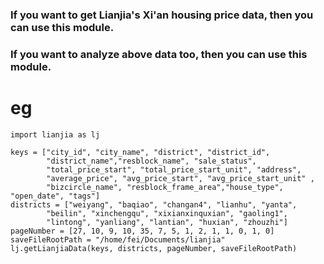 ### If you want to get Lianjia's Xi'an housing price data, then you can use this module.
### If you want to analyze above data too, then you can use this module.
# eg
```
import lianjia as lj

keys = ["city_id", "city_name", "district", "district_id", 
        "district_name","resblock_name", "sale_status", 
        "total_price_start", "total_price_start_unit", "address",
        "average_price", "avg_price_start", "avg_price_start_unit" ,
        "bizcircle_name", "resblock_frame_area","house_type", "open_date", "tags"]
districts = ["weiyang", "baqiao", "changan4", "lianhu", "yanta",
        "beilin", "xinchengqu", "xixianxinquxian", "gaoling1", 
        "lintong", "yanliang", "lantian", "huxian", "zhouzhi"]
pageNumber = [27, 10, 9, 10, 35, 7, 5, 1, 2, 1, 1, 0, 1, 0]
saveFileRootPath = "/home/fei/Documents/lianjia"
lj.getLianjiaData(keys, districts, pageNumber, saveFileRootPath)
```
